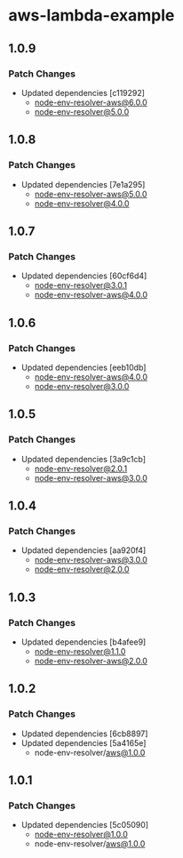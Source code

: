 # aws-lambda-example

## 1.0.9

### Patch Changes

- Updated dependencies [c119292]
  - node-env-resolver-aws@6.0.0
  - node-env-resolver@5.0.0

## 1.0.8

### Patch Changes

- Updated dependencies [7e1a295]
  - node-env-resolver-aws@5.0.0
  - node-env-resolver@4.0.0

## 1.0.7

### Patch Changes

- Updated dependencies [60cf6d4]
  - node-env-resolver@3.0.1
  - node-env-resolver-aws@4.0.0

## 1.0.6

### Patch Changes

- Updated dependencies [eeb10db]
  - node-env-resolver-aws@4.0.0
  - node-env-resolver@3.0.0

## 1.0.5

### Patch Changes

- Updated dependencies [3a9c1cb]
  - node-env-resolver@2.0.1
  - node-env-resolver-aws@3.0.0

## 1.0.4

### Patch Changes

- Updated dependencies [aa920f4]
  - node-env-resolver-aws@3.0.0
  - node-env-resolver@2.0.0

## 1.0.3

### Patch Changes

- Updated dependencies [b4afee9]
  - node-env-resolver@1.1.0
  - node-env-resolver-aws@2.0.0

## 1.0.2

### Patch Changes

- Updated dependencies [6cb8897]
- Updated dependencies [5a4165e]
  - node-env-resolver/aws@1.0.0

## 1.0.1

### Patch Changes

- Updated dependencies [5c05090]
  - node-env-resolver@1.0.0
  - node-env-resolver/aws@1.0.0
